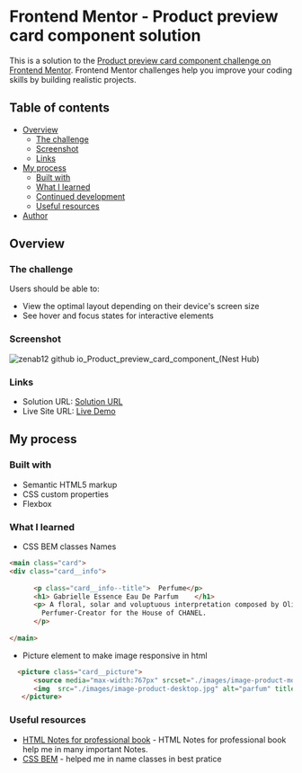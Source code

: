 # Frontend Mentor - Product preview card component solution

This is a solution to the [Product preview card component challenge on Frontend Mentor](https://www.frontendmentor.io/challenges/product-preview-card-component-GO7UmttRfa). Frontend Mentor challenges help you improve your coding skills by building realistic projects. 

## Table of contents

- [Overview](#overview)
  - [The challenge](#the-challenge)
  - [Screenshot](#screenshot)
  - [Links](#links)
- [My process](#my-process)
  - [Built with](#built-with)
  - [What I learned](#what-i-learned)
  - [Continued development](#continued-development)
  - [Useful resources](#useful-resources)
- [Author](#author)

## Overview

### The challenge

Users should be able to:

- View the optimal layout depending on their device's screen size
- See hover and focus states for interactive elements

### Screenshot

![zenab12 github io_Product_preview_card_component_(Nest Hub)](https://user-images.githubusercontent.com/78083890/192288931-5e9059f8-927f-4501-b07c-929e231c3716.png)

### Links

- Solution URL: [Solution URL](https://www.frontendmentor.io/solutions/product-preview-card-component-kJXMnUMI9F)
- Live Site URL: [Live Demo](https://zenab12.github.io/Product_preview_card_component/)

## My process

### Built with

- Semantic HTML5 markup
- CSS custom properties
- Flexbox

### What I learned

- CSS BEM classes Names 

```html
<main class="card">
<div class="card__info">
  
      <p class="card__info--title">  Perfume</p>
      <h1> Gabrielle Essence Eau De Parfum    </h1>
      <p> A floral, solar and voluptuous interpretation composed by Olivier Polge, 
        Perfumer-Creator for the House of CHANEL. 
      </p>
  
</main>
```

- Picture element to make image responsive in html

```html
  <picture class="card__picture">
      <source media="max-width:767px" srcset="./images/image-product-mobile.jpg" alt=" Gabrielle Essence Eau De Parfum   ">
      <img  src="./images/image-product-desktop.jpg" alt="parfum" title=" Gabrielle Essence Eau De Parfum  ">
   </picture>  
```

### Useful resources

- [HTML Notes for professional book](https://www.computer-pdf.com/web-programming/html/827-tutorial-html5-notes-for-professionals-book.html) - HTML Notes for professional book help me in many important Notes.
- [CSS BEM](https://www.freecodecamp.org/news/css-naming-conventions-that-will-save-you-hours-of-debugging-35cea737d849/) - helped me in name classes in best pratice

